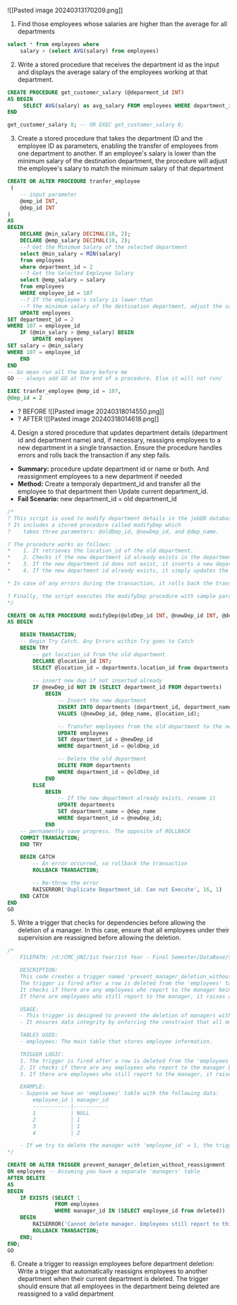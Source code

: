![[Pasted image 20240313170209.png]]

1. Find those employees whose salaries are higher than the average for all departments
```sql
select * from employees where 
    salary > (select AVG(salary) from employees)
```


2. Write a stored procedure that receives the department id as the input and displays the average salary of the employees working at that department.
```sql
CREATE PROCEDURE get_customer_salary (@deparment_id INT)
AS BEGIN
	 SELECT AVG(salary) as avg_salary FROM employees WHERE department_id = @deparment_id;
END

get_customer_salary 8; -- OR EXEC get_customer_salary 8;
```

   
3. Create a stored procedure that takes the department ID and the employee ID as parameters, enabling the transfer of employees from one department to another. If an employee's salary is lower than the minimum salary of the destination department, the procedure will adjust the employee's salary to match the minimum salary of that department
```sql
CREATE OR ALTER PROCEDURE tranfer_employee
 (
	-- input parameter
	@emp_id INT,
	@dep_id INT
)
AS
BEGIN
    DECLARE @min_salary DECIMAL(10, 2);
    DECLARE @emp_salary DECIMAL(10, 2);
    --? Get the Minimum Salary of the selected department
    select @min_salary = MIN(salary)
    from employees
    where department_id = 2
    --? Get the Selected Employee Salary 
    select @emp_salary = salary
    from employees
    WHERE employee_id = 107
    --? If the employee's salary is lower than 
    --? the minimum salary of the destination department, adjust the salary
    UPDATE employees
SET department_id = 2
WHERE 107 = employee_id
    IF (@min_salary > @emp_salary) BEGIN
        UPDATE employees
SET salary = @min_salary
WHERE 107 = employee_id
    END
END 
-- Go mean run all the Query before me
GO -- always add GO at the end of a procedure. Else it will not run/ 

EXEC tranfer_employee @emp_id = 107,
@dep_id = 2
```
+ ? BEFORE
![[Pasted image 20240318014550.png]]
+ ? AFTER
![[Pasted image 20240318014618.png]]


4. Design a stored procedure that updates department details (department id and department name) and, if necessary, reassigns employees to a new department in a single transaction. Ensure the procedure handles errors and rolls back the transaction if any step fails.
   
+ **Summary:** procedure update department id or name or both. And reassignment employees to a new department if needed
+ **Method:** 
	Create a temporaly department_id and transfer all the employee to that department then Update current department_id.
+ **Fail Scenario:** new department_id = old department_id
```sql
/*
? This script is used to modify department details in the jobDB database.
? It includes a stored procedure called modifyDep which 
?    takes three parameters: @oldDep_id, @newDep_id, and @dep_name. 

? The procedure works as follows:
*    1. It retrieves the location_id of the old department.
*    2. Checks if the new department id already exists in the departments table.
*    3. If the new department id does not exist, it inserts a new department with the new department id, department name, and the location id of the old department. It then transfers all employees from the old department to the new one and deletes the old department.
*    4. If the new department id already exists, it simply updates the department name of the existing department.

* In case of any errors during the transaction, it rolls back the transaction and raises an error.

? Finally, the script executes the modifyDep procedure with sample parameters and selects all records from the departments table.
*/

CREATE OR ALTER PROCEDURE modifyDep(@oldDep_id INT, @newDep_id INT, @dep_name nvarchar(30))
AS BEGIN 

    BEGIN TRANSACTION;
    -- Begin Try Catch. Any Errors within Try goes to Catch
    BEGIN TRY
        -- get location_id from the old department
        DECLARE @location_id INT;
        SELECT @location_id = departments.location_id from departments WHERE department_id = @oldDep_id;
        
        -- insert new dep if not inserted already
        IF @newDep_id NOT IN (SELECT department_id FROM departments)
            BEGIN
                -- Insert the new department
                INSERT INTO departments (department_id, department_name, location_id)
                VALUES (@newDep_id, @dep_name, @location_id);

                -- Transfer employees from the old department to the new one
                UPDATE employees 
                SET department_id = @newDep_id 
                WHERE department_id = @oldDep_id

                -- Delete the old department
                DELETE FROM departments 
                WHERE department_id = @oldDep_id
            END
        ELSE
            BEGIN
                -- If the new department already exists, rename it
                UPDATE departments 
                SET department_name = @dep_name 
                WHERE department_id = @newDep_id;
            END
    -- pernamently save progress. The opposite of ROLLBACK
    COMMIT TRANSACTION; 
    END TRY

    BEGIN CATCH
        -- An error occurred, so rollback the transaction
        ROLLBACK TRANSACTION;

        -- Re-throw the error
        RAISERROR('Duplicate Department_id. Can not Execute', 16, 1)
    END CATCH
END
GO
```


5. Write a trigger that checks for dependencies before allowing the deletion of a manager. In this case, ensure that all employees under their supervision are reassigned before allowing the deletion.
```sql
/*
    FILEPATH: /d:/CMC_UNI/1st Year/1st Year - Final Semester/DataBase/SQL/procedure.sql

    DESCRIPTION:
    This code creates a trigger named 'prevent_manager_deletion_without_reassignment' on the 'employees' table.
    The trigger is fired after a row is deleted from the 'employees' table.
    It checks if there are any employees who report to the manager being deleted.
    If there are employees who still report to the manager, it raises an error and rolls back the transaction.

    USAGE:
    - This trigger is designed to prevent the deletion of managers without reassigning their employees.
    - It ensures data integrity by enforcing the constraint that all employees must have a valid manager.

    TABLES USED:
    - employees: The main table that stores employee information.

    TRIGGER LOGIC:
    1. The trigger is fired after a row is deleted from the 'employees' table.
    2. It checks if there are any employees who report to the manager being deleted.
    3. If there are employees who still report to the manager, it raises an error and rolls back the transaction.

    EXAMPLE:
    - Suppose we have an 'employees' table with the following data:
        employee_id | manager_id
        ------------|-----------
        1           | NULL
        2           | 1
        3           | 1
        4           | 2

    - If we try to delete the manager with 'employee_id' = 1, the trigger will raise an error because employees with 'employee_id' = 2 and 3 still report to this manager.
*/

CREATE OR ALTER TRIGGER prevent_manager_deletion_without_reassignment
ON employees -- Assuming you have a separate 'managers' table
AFTER DELETE
AS
BEGIN
    IF EXISTS (SELECT 1 
               FROM employees 
               WHERE manager_id IN (SELECT employee_id from deleted)) 
    BEGIN
        RAISERROR('Cannot delete manager. Employees still report to this manager.', 16, 1);
        ROLLBACK TRANSACTION; 
    END;
END;
GO
```


6. Create a trigger to reassign employees before department deletion: Write a trigger that automatically reassigns employees to another department when their current department is deleted. The trigger should ensure that all employees in the department being deleted are reassigned to a valid department
```sql

```

